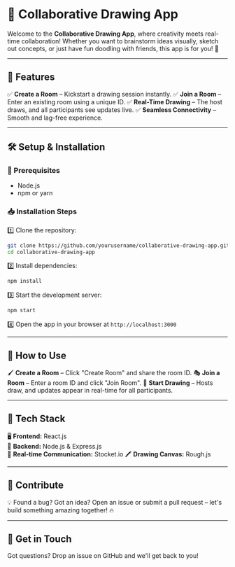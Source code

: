 # 🎨 Collaborative Drawing App

Welcome to the **Collaborative Drawing App**, where creativity meets real-time collaboration! Whether you want to brainstorm ideas visually, sketch out concepts, or just have fun doodling with friends, this app is for you! 🚀

---

## 🌟 Features
✅ **Create a Room** – Kickstart a drawing session instantly.
✅ **Join a Room** – Enter an existing room using a unique ID.
✅ **Real-Time Drawing** – The host draws, and all participants see updates live.
✅ **Seamless Connectivity** – Smooth and lag-free experience.

---

## 🛠️ Setup & Installation

### 🔧 Prerequisites
- Node.js
- npm or yarn

### 📥 Installation Steps
1️⃣ Clone the repository:
   ```sh
   git clone https://github.com/yourusername/collaborative-drawing-app.git
   cd collaborative-drawing-app
   ```
2️⃣ Install dependencies:
   ```sh
   npm install
   ```
3️⃣ Start the development server:
   ```sh
   npm start
   ```
4️⃣ Open the app in your browser at `http://localhost:3000`

---

## 🎨 How to Use
🖌️ **Create a Room** – Click "Create Room" and share the room ID.
🎭 **Join a Room** – Enter a room ID and click "Join Room".
🎨 **Start Drawing** – Hosts draw, and updates appear in real-time for all participants.

---

## 🚀 Tech Stack
🖥️ **Frontend:** React.js  
🔌 **Backend:** Node.js & Express.js  
📡 **Real-time Communication:** Stocket.io
🖍️ **Drawing Canvas:** Rough.js  

---

## 🤝 Contribute
💡 Found a bug? Got an idea? Open an issue or submit a pull request – let's build something amazing together! 🔥

---


## 📩 Get in Touch
Got questions? Drop an issue on GitHub and we'll get back to you!


